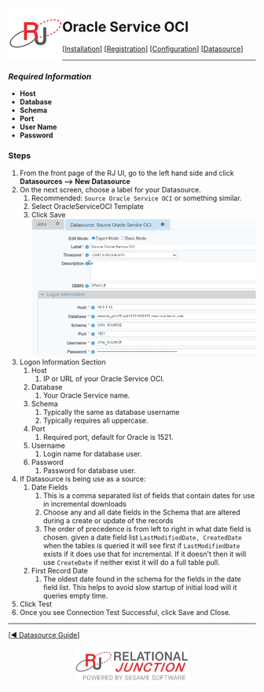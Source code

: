 <a href="http://www.sesamesoftware.com"><img align=left src="../images/RJOrbit110x110.png"></img></a>

# Oracle Service OCI

[[Installation](../guides/installguide.md)] [[Registration](../guides/RegistrationGuide.md)] [[Configuration](../guides/configurationGuide.md)] [[Datasource](../guides/DatasourceGuide.md)]

---

### *Required Information*

* **Host**
* **Database**
* **Schema**
* **Port**
* **User Name**
* **Password**

### Steps

1. From the front page of the RJ UI, go to the left hand side and click **Datasources --> New Datasource**
2. On the next screen, choose a label for your Datasource.
   1. Recommended: ``Source Oracle Service OCI`` or something similar.
   2. Select OracleServiceOCI Template
   3. Click Save
   ![Oracle Service OCI](../images/oracleserviceoci.png)
3. Logon Information Section
   1. Host
      1. IP or URL of your Oracle Service OCI.
   2. Database
      1. Your Oracle Service name.
   3. Schema
      1. Typically the same as database username
      2. Typically requires all uppercase.
   4. Port
      1. Required port, default for Oracle is 1521.
   5. Username
      1. Login name for database user.
   6. Password
      1. Password for database user.
4. If Datasource is being use as a source:
   1. Date Fields
      1. This is a comma separated list of fields that contain dates for use in incremental downloads
      2. Choose any and all date fields in the Schema that are altered during a create or update of the records
      3. The order of precedence is from left to right in what date field is chosen. given a date field list `LastModifiedDate, CreatedDate` when the tables is queried it will see first if `LastModifiedDate` exists if it does use that for incremental. If it doesn't then it will use `CreateDate` if neither exist it will do a full table pull.
   2. First Record Date
      1. The oldest date found in the schema for the fields in the date field list. This helps to avoid slow startup of initial load will it queries empty time.
5. Click Test
6. Once you see Connection Test Successful, click Save and Close.

---

[[&#9664; Datasource Guide](../guides/DatasourceGuide.md)]

<p align="center" >  <a href="http://www.sesamesoftware.com"><img align=center src="../images/poweredBy.png" height="80px"></img></a> </p>
